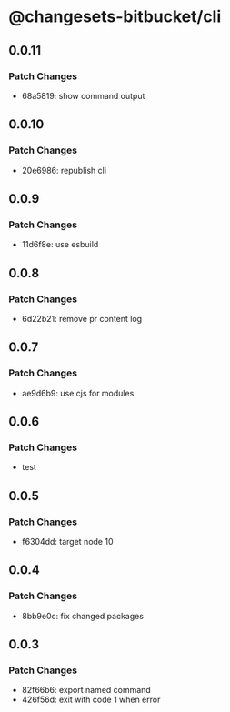 # @changesets-bitbucket/cli

## 0.0.11

### Patch Changes

- 68a5819: show command output

## 0.0.10

### Patch Changes

- 20e6986: republish cli

## 0.0.9

### Patch Changes

- 11d6f8e: use esbuild

## 0.0.8

### Patch Changes

- 6d22b21: remove pr content log

## 0.0.7

### Patch Changes

- ae9d6b9: use cjs for modules

## 0.0.6

### Patch Changes

- test

## 0.0.5

### Patch Changes

- f6304dd: target node 10

## 0.0.4

### Patch Changes

- 8bb9e0c: fix changed packages

## 0.0.3

### Patch Changes

- 82f66b6: export named command
- 426f56d: exit with code 1 when error
